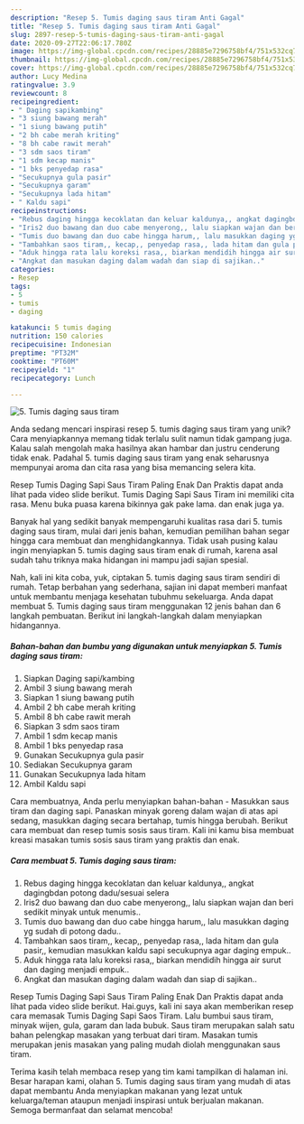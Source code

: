 ```yaml
---
description: "Resep 5. Tumis daging saus tiram Anti Gagal"
title: "Resep 5. Tumis daging saus tiram Anti Gagal"
slug: 2897-resep-5-tumis-daging-saus-tiram-anti-gagal
date: 2020-09-27T22:06:17.780Z
image: https://img-global.cpcdn.com/recipes/28885e7296758bf4/751x532cq70/5-tumis-daging-saus-tiram-foto-resep-utama.jpg
thumbnail: https://img-global.cpcdn.com/recipes/28885e7296758bf4/751x532cq70/5-tumis-daging-saus-tiram-foto-resep-utama.jpg
cover: https://img-global.cpcdn.com/recipes/28885e7296758bf4/751x532cq70/5-tumis-daging-saus-tiram-foto-resep-utama.jpg
author: Lucy Medina
ratingvalue: 3.9
reviewcount: 8
recipeingredient:
- " Daging sapikambing"
- "3 siung bawang merah"
- "1 siung bawang putih"
- "2 bh cabe merah kriting"
- "8 bh cabe rawit merah"
- "3 sdm saos tiram"
- "1 sdm kecap manis"
- "1 bks penyedap rasa"
- "Secukupnya gula pasir"
- "Secukupnya garam"
- "Secukupnya lada hitam"
- " Kaldu sapi"
recipeinstructions:
- "Rebus daging hingga kecoklatan dan keluar kaldunya,, angkat dagingbdan potong dadu/sesuai selera"
- "Iris2 duo bawang dan duo cabe menyerong,, lalu siapkan wajan dan beri sedikit minyak untuk menumis.."
- "Tumis duo bawang dan duo cabe hingga harum,, lalu masukkan daging yg sudah di potong dadu.."
- "Tambahkan saos tiram,, kecap,, penyedap rasa,, lada hitam dan gula pasir,, kemudian masukkan kaldu sapi secukupnya agar daging empuk.."
- "Aduk hingga rata lalu koreksi rasa,, biarkan mendidih hingga air surut dan daging menjadi empuk.."
- "Angkat dan masukan daging dalam wadah dan siap di sajikan.."
categories:
- Resep
tags:
- 5
- tumis
- daging

katakunci: 5 tumis daging 
nutrition: 150 calories
recipecuisine: Indonesian
preptime: "PT32M"
cooktime: "PT60M"
recipeyield: "1"
recipecategory: Lunch

---
```



![5. Tumis daging saus tiram](https://img-global.cpcdn.com/recipes/28885e7296758bf4/751x532cq70/5-tumis-daging-saus-tiram-foto-resep-utama.jpg)

Anda sedang mencari inspirasi resep 5. tumis daging saus tiram yang unik? Cara menyiapkannya memang tidak terlalu sulit namun tidak gampang juga. Kalau salah mengolah maka hasilnya akan hambar dan justru cenderung tidak enak. Padahal 5. tumis daging saus tiram yang enak seharusnya mempunyai aroma dan cita rasa yang bisa memancing selera kita.

Resep Tumis Daging Sapi Saus Tiram Paling Enak Dan Praktis dapat anda lihat pada video slide berikut. Tumis Daging Sapi Saus Tiram ini memiliki cita rasa. Menu buka puasa karena bikinnya gak pake lama. dan enak juga ya.

Banyak hal yang sedikit banyak mempengaruhi kualitas rasa dari 5. tumis daging saus tiram, mulai dari jenis bahan, kemudian pemilihan bahan segar hingga cara membuat dan menghidangkannya. Tidak usah pusing kalau ingin menyiapkan 5. tumis daging saus tiram enak di rumah, karena asal sudah tahu triknya maka hidangan ini mampu jadi sajian spesial.


Nah, kali ini kita coba, yuk, ciptakan 5. tumis daging saus tiram sendiri di rumah. Tetap berbahan yang sederhana, sajian ini dapat memberi manfaat untuk membantu menjaga kesehatan tubuhmu sekeluarga. Anda dapat membuat 5. Tumis daging saus tiram menggunakan 12 jenis bahan dan 6 langkah pembuatan. Berikut ini langkah-langkah dalam menyiapkan hidangannya.

<!--inarticleads1-->

##### Bahan-bahan dan bumbu yang digunakan untuk menyiapkan 5. Tumis daging saus tiram:

1. Siapkan  Daging sapi/kambing
1. Ambil 3 siung bawang merah
1. Siapkan 1 siung bawang putih
1. Ambil 2 bh cabe merah kriting
1. Ambil 8 bh cabe rawit merah
1. Siapkan 3 sdm saos tiram
1. Ambil 1 sdm kecap manis
1. Ambil 1 bks penyedap rasa
1. Gunakan Secukupnya gula pasir
1. Sediakan Secukupnya garam
1. Gunakan Secukupnya lada hitam
1. Ambil  Kaldu sapi


Cara membuatnya, Anda perlu menyiapkan bahan-bahan - Masukkan saus tiram dan daging sapi. Panaskan minyak goreng dalam wajan di atas api sedang, masukkan daging secara bertahap, tumis hingga berubah. Berikut cara membuat dan resep tumis sosis saus tiram. Kali ini kamu bisa membuat kreasi masakan tumis sosis saus tiram yang praktis dan enak. 

<!--inarticleads2-->

##### Cara membuat 5. Tumis daging saus tiram:

1. Rebus daging hingga kecoklatan dan keluar kaldunya,, angkat dagingbdan potong dadu/sesuai selera
1. Iris2 duo bawang dan duo cabe menyerong,, lalu siapkan wajan dan beri sedikit minyak untuk menumis..
1. Tumis duo bawang dan duo cabe hingga harum,, lalu masukkan daging yg sudah di potong dadu..
1. Tambahkan saos tiram,, kecap,, penyedap rasa,, lada hitam dan gula pasir,, kemudian masukkan kaldu sapi secukupnya agar daging empuk..
1. Aduk hingga rata lalu koreksi rasa,, biarkan mendidih hingga air surut dan daging menjadi empuk..
1. Angkat dan masukan daging dalam wadah dan siap di sajikan..


Resep Tumis Daging Sapi Saus Tiram Paling Enak Dan Praktis dapat anda lihat pada video slide berikut. Hai.guys, kali ini saya akan memberikan resep cara memasak Tumis Daging Sapi Saos Tiram. Lalu bumbui saus tiram, minyak wijen, gula, garam dan lada bubuk. Saus tiram merupakan salah satu bahan pelengkap masakan yang terbuat dari tiram. Masakan tumis merupakan jenis masakan yang paling mudah diolah menggunakan saus tiram. 

Terima kasih telah membaca resep yang tim kami tampilkan di halaman ini. Besar harapan kami, olahan 5. Tumis daging saus tiram yang mudah di atas dapat membantu Anda menyiapkan makanan yang lezat untuk keluarga/teman ataupun menjadi inspirasi untuk berjualan makanan. Semoga bermanfaat dan selamat mencoba!
